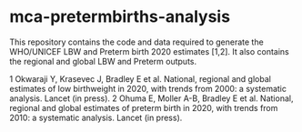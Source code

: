 # mca-pretermbirths-analysis

This repository contains the code and data required to generate the WHO/UNICEF LBW and Preterm birth 2020 estimates [1,2].
It also contains the regional and global LBW and Preterm outputs.

1  Okwaraji Y, Krasevec J, Bradley E et al. National, regional and global estimates of low birthweight in 2020, with trends from 2000: a systematic analysis. Lancet (in press).
2 Ohuma E, Moller A-B, Bradley E et al. National, regional and global estimates of preterm birth in 2020, with trends from 2010: a systematic analysis. Lancet (in press).
